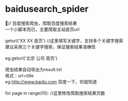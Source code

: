 # baidusearch_spider
🐊//   百度搜索爬虫，爬取百度搜索结果<br/>
一个小脚本而已，主要爬取主站首页url<br/><BR/>
geturl('XX XX 首页')  //这里填写关键字，支持多个关键字搜索<br/>
建议采用三个关键字搜索，保证搜索结果准确性<br/><BR/>
eg.geturl('北京 公司 首页')<br/><BR/>
爬虫结果自动导出为result.txt<br/>
格式：url+title<br/>
eg.http://www.baidu.com 百度一下，你就知道<br/><BR/>
for page in range(10):   //这里修改爬取搜索结果页数<br/>
